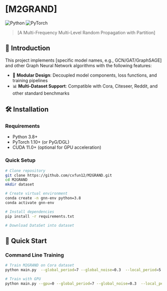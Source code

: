 # [M2GRAND]

![Python](https://img.shields.io/badge/python-3.8+-green.svg)
![PyTorch](https://img.shields.io/badge/pytorch-1.10+-red.svg)

>  [A Multi-Frequency Multi-Level Random Propagation with Partition]

## 📖 Introduction

This project implements [specific model names, e.g., GCN/GAT/GraphSAGE] and other Graph Neural Network algorithms with the following features:
- 🧩 **Modular Design**: Decoupled model components, loss functions, and training pipelines
- 📊 **Multi-Dataset Support**: Compatible with Cora, Citeseer, Reddit, and other standard benchmarks

## 🛠️ Installation

### Requirements
- Python 3.8+
- PyTorch 1.10+ (or PyG/DGL)
- CUDA 11.0+ (optional for GPU acceleration)

### Quick Setup
```bash
# Clone repository
git clone https://github.com/cxfun12/M2GRAND.git 
cd M2GRAND
mkdir dataset 

# Create virtual environment
conda create -n gnn-env python=3.8
conda activate gnn-env

# Install dependencies
pip install -r requirements.txt

# Download DataSet into dataset
```

## 🚀 Quick Start

### Command Line Training
```bash
# Train M2GRAND on Cora dataset
python main.py  --global_period=7 --global_noise=0.3  --local_period=5  --local_noise=0.3 --lr=0.02  --dataname=cora  --num_partitions=4

# Train with GPU
python main.py --gpu=0 --global_period=7 --global_noise=0.3  --local_period=5  --local_noise=0.3 --lr=0.02  --dataname=cora  --num_partitions=4
```

